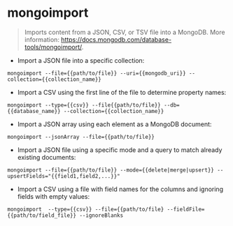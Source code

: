 # mongoimport

> Imports content from a JSON, CSV, or TSV file into a MongoDB.
> More information: <https://docs.mongodb.com/database-tools/mongoimport/>.

- Import a JSON file into a specific collection:

`mongoimport --file={{path/to/file}} --uri={{mongodb_uri}} --collection={{collection_name}}`

- Import a CSV using the first line of the file to determine property names:

`mongoimport --type={{csv}} --file{{path/to/file}} --db={{database_name}} --collection={{collection_name}}`

- Import a JSON array using each element as a MongoDB document:

`mongoimport --jsonArray --file={{path/to/file}}`

- Import a JSON file using a specific mode and a query to match already existing documents:

`mongoimport --file={{path/to/file}} --mode={{delete|merge|upsert}} --upsertFields="{{field1,field2,...}}"`

- Import a CSV using a file with field names for the columns and ignoring fields with empty values:

`mongoimport  --type={{csv}} --file={{path/to/file} --fieldFile={{path/to/field_file}} --ignoreBlanks`
